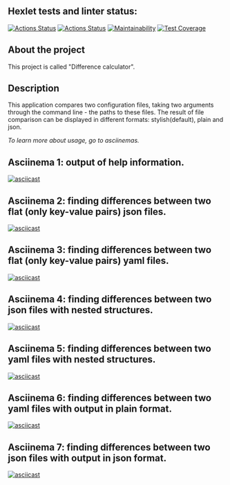 ## Hexlet tests and linter status:
[![Actions Status](https://github.com/dariakoval/java-project-71/actions/workflows/hexlet-check.yml/badge.svg)](https://github.com/dariakoval/java-project-71/actions/workflows/hexlet-check.yml)                [![Actions Status](https://github.com/dariakoval/java-project-71/actions/workflows/generate.yml/badge.svg)](https://github.com/dariakoval/java-project-71/actions/workflows/generate.yml)                [![Maintainability](https://api.codeclimate.com/v1/badges/24b9f20c4dde45de5998/maintainability)](https://codeclimate.com/github/dariakoval/java-project-71/maintainability)              [![Test Coverage](https://api.codeclimate.com/v1/badges/24b9f20c4dde45de5998/test_coverage)](https://codeclimate.com/github/dariakoval/java-project-71/test_coverage)

## About the project
This project is called "Difference calculator".

## Description
This application compares two configuration files, taking two arguments through the command line - the paths to these files. The result of file comparison can be displayed in different formats: stylish(default), plain and json.

*To learn more about usage, go to asciinemas.*

## Asciinema 1: output of help information.
[![asciicast](https://asciinema.org/a/1F1ReFztilrot8PTso5iyekcc.svg)](https://asciinema.org/a/1F1ReFztilrot8PTso5iyekcc)

## Asciinema 2: finding differences between two flat (only key-value pairs) json files.
[![asciicast](https://asciinema.org/a/EIvQNFr5uwc1SFklNgOzjX9VL.svg)](https://asciinema.org/a/EIvQNFr5uwc1SFklNgOzjX9VL)

## Asciinema 3: finding differences between two flat (only key-value pairs) yaml files.
[![asciicast](https://asciinema.org/a/kpg3ACJcF3Ob6ayHthC1ZtW2S.svg)](https://asciinema.org/a/kpg3ACJcF3Ob6ayHthC1ZtW2S)

## Asciinema 4: finding differences between two json files with nested structures.
[![asciicast](https://asciinema.org/a/gzIu4xTyPxDUA07vwJRm6bsNI.svg)](https://asciinema.org/a/gzIu4xTyPxDUA07vwJRm6bsNI)

## Asciinema 5: finding differences between two yaml files with nested structures.
[![asciicast](https://asciinema.org/a/CiRn1wJrhq1Jr8Hx0PrRc9sUZ.svg)](https://asciinema.org/a/CiRn1wJrhq1Jr8Hx0PrRc9sUZ)

## Asciinema 6: finding differences between two yaml files with output in plain format.
[![asciicast](https://asciinema.org/a/DD7mzjm02D7dBnHBYcTWWi51u.svg)](https://asciinema.org/a/DD7mzjm02D7dBnHBYcTWWi51u)

## Asciinema 7: finding differences between two json files with output in json format.
[![asciicast](https://asciinema.org/a/6fV2jBGXCzCUWDkpu7bsWNgMi.svg)](https://asciinema.org/a/6fV2jBGXCzCUWDkpu7bsWNgMi)
